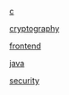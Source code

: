 <a href="c/README.html">c</a>

<a href="cryptography/README.html">cryptography</a>

<a href="frontend/README.html">frontend</a>

<a href="java/README.html">java</a>

<a href="security/README.html">security</a>

